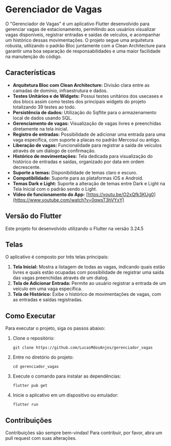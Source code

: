 # Gerenciador de Vagas

O "Gerenciador de Vagas" é um aplicativo Flutter desenvolvido para gerenciar vagas de estacionamento, permitindo aos usuários visualizar vagas disponíveis, registrar entradas e saídas de veículos, e acompanhar um histórico dessas movimentações. O projeto segue uma arquitetura robusta, utilizando o padrão Bloc juntamente com a Clean Architecture para garantir uma boa separação de responsabilidades e uma maior facilidade na manutenção do código.

## Características

- **Arquitetura Bloc com Clean Architecture:** Divisão clara entre as camadas de domínio, infraestrutura e dados.
- **Testes Unitários e de Widgets:** Possui testes unitários dos usecases e dos blocs assim como testes dos principais widgets do projeto totalizando 39 testes ao todo.
- **Persistência de dados:** Utilização do Sqflite para o armazenamento local de dados usando SQL.
- **Gerenciamento de vagas:** Visualização de vagas livres e preenchidas diretamente na tela inicial.
- **Registro de entradas:** Possibilidade de adicionar uma entrada para uma vaga específica, com suporte a placas no padrão Mercosul ou antigo.
- **Liberação de vagas:** Funcionalidade para registrar a saída de veículos através de um diálogo de confirmação.
- **Histórico de movimentações:** Tela dedicada para visualização do histórico de entradas e saídas, organizado por data em ordem decrescente.
- **Suporte a temas:** Disponibilidade de temas claro e escuro.
- **Compatibilidade:** Suporte para as plataformas iOS e Android.
- **Temas Dark e Light:** Suporte a alteração de temas entre Dark e Light na Tela Inicial com o padrão sendo o Light.
- **Vídeo de funcionamento do App:** [https://youtu.be/O2xQfk3KUg0](https://www.youtube.com/watch?v=0qwsT3hVYxY)

## Versão do Flutter

Este projeto foi desenvolvido utilizando o Flutter na versão 3.24.5

## Telas

O aplicativo é composto por três telas principais:

1. **Tela Inicial:** Mostra a listagem de todas as vagas, indicando quais estão livres e quais estão ocupadas com possibilidade de registrar uma saída das vagas preenchidas através de um dialog.
2. **Tela de Adicionar Entrada:** Permite ao usuário registrar a entrada de um veículo em uma vaga específica.
3. **Tela de Histórico:** Exibe o histórico de movimentações de vagas, com as entradas e saídas registradas.

## Como Executar

Para executar o projeto, siga os passos abaixo:

1. Clone o repositório:
   ```
   git clone https://github.com/LucasMdosAnjos/gerenciador_vagas
   ```
2. Entre no diretório do projeto:
   ```
   cd gerenciador_vagas
   ```
3. Execute o comando para instalar as dependências:
   ```
   flutter pub get
   ```
4. Inicie o aplicativo em um dispositivo ou emulador:
   ```
   flutter run
   ```

## Contribuições

Contribuições são sempre bem-vindas! Para contribuir, por favor, abra um pull request com suas alterações.
